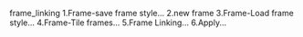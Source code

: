 frame_linking
1.Frame-save frame style...
2.new frame
3.Frame-Load frame style...
4.Frame-Tile frames...
5.Frame Linking...
6.Apply...
